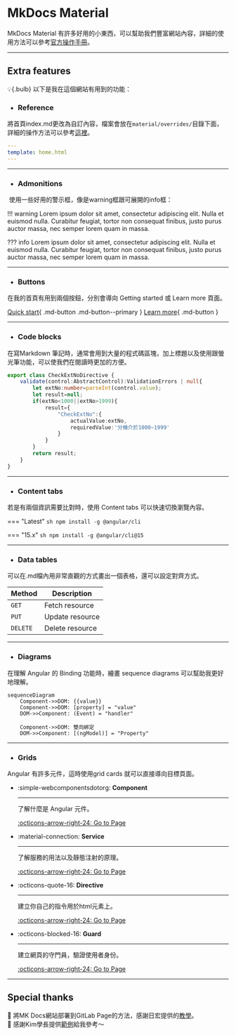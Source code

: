 

# MkDocs Material

MkDocs Material 有許多好用的小東西，可以幫助我們豐富網站內容，詳細的使用方法可以參考[官方操作手冊](https://squidfunk.github.io/mkdocs-material/)。

 ---

## Extra features

:bulb:{.bulb} 以下是我在這個網站有用到的功能：


- ### Reference

將首頁index.md更改為自訂內容，檔案會放在`material/overrides/`目錄下面，詳細的操作方法可以參考[這裡](https://squidfunk.github.io/mkdocs-material/reference/)。

```yaml
---
template: home.html
---
```

---

- ### Admonitions

 使用一些好用的警示框，像是warning框跟可展開的info框：

!!! warning 
    Lorem ipsum dolor sit amet, consectetur adipiscing elit. Nulla et
    euismod nulla. Curabitur feugiat, tortor non consequat finibus, justo
    purus auctor massa, nec semper lorem quam in massa.

??? info
    Lorem ipsum dolor sit amet, consectetur adipiscing elit. Nulla et euismod
    nulla. Curabitur feugiat, tortor non consequat finibus, justo purus auctor
    massa, nec semper lorem quam in massa.

---

- ### Buttons

在我的首頁有用到兩個按鈕，分別會導向 Getting started 或 Learn more 頁面。

[Quick start](../getting-started.md){ .md-button .md-button--primary } [Learn more](#){ .md-button }

---

- ### Code blocks 

在寫Markdown 筆記時，通常會用到大量的程式碼區塊，加上標題以及使用跟螢光筆功能，可以使我們在閱讀時更加的方便。

```ts title="check-ext-no.directive.ts" hl_lines="2 6-10"
export class CheckExtNoDirective {
    validate(control:AbstractControl):ValidationErrors | null{
        let extNo:number=parseInt(control.value);
        let result=null;
        if(extNo<1000||extNo>1999){
            result={
                "CheckExtNo":{
                    actualValue:extNo,
                    requiredValue:'分機介於1000~1999'
                }
            }
        }
        return result;
    }
}
```

---

- ### Content tabs

若是有兩個資訊需要比對時，使用 Content tabs 可以快速切換瀏覽內容。

=== "Latest"
    ``` sh
    npm install -g @angular/cli
    ```

=== "15.x"
    ``` sh
    npm install -g @angular/cli@15
    ```

---

- ### Data tables

可以在.md檔內用非常直觀的方式畫出一個表格，還可以設定對齊方式。

| Method      | Description      |
| ----------- | ---------------- |
| `GET`       |  Fetch resource  |
| `PUT`       |  Update resource |
| `DELETE`    |  Delete resource |

---

- ### Diagrams

在理解 Angular 的 Binding 功能時，繪畫 sequence diagrams 可以幫助我更好地理解。

``` mermaid
sequenceDiagram
    Component->>DOM: {{value}}
    Component->>DOM: [property] = "value"
    DOM->>Component: (Event) = "handler"
    
    Component->>DOM: 雙向綁定
    DOM->>Component: [(ngModel)] = "Property"
```


---

- ### Grids

Angular 有許多元件，這時使用grid cards 就可以直接導向目標頁面。


<div class="grid cards" markdown>

-   :simple-webcomponentsdotorg: __Component__

    ---

    了解什麼是 Angular 元件。

    [:octicons-arrow-right-24: Go to Page](../component/component.md)

-   :material-connection: __Service__

    ---

    了解服務的用法以及靜態注射的原理。

    [:octicons-arrow-right-24: Go to Page](../service/di.md)

-   :octicons-quote-16: __Directive__

    ---

    建立你自己的指令用於html元素上。

    [:octicons-arrow-right-24: Go to Page](../directive/directive.md)

-   :octicons-blocked-16: __Guard__

    ---

    建立網頁的守門員，驗證使用者身份。

    [:octicons-arrow-right-24: Go to Page](#)

</div>

---

## Special thanks

:rose: 將MK Docs網站部署到GitLab Page的方法，感謝日宏提供的[教學](https://test-zoxul-25825563df0f22bc52a20ee5150919645dc3ef0f19709d858ccf.gitlab.io/git/)。  
:sunflower: 感謝Kim學長提供[範例](https://week-1-markdown-vian1113-988613423c571b6e909372a4c42f9b2b41b308.gitlab.io/)給我參考～